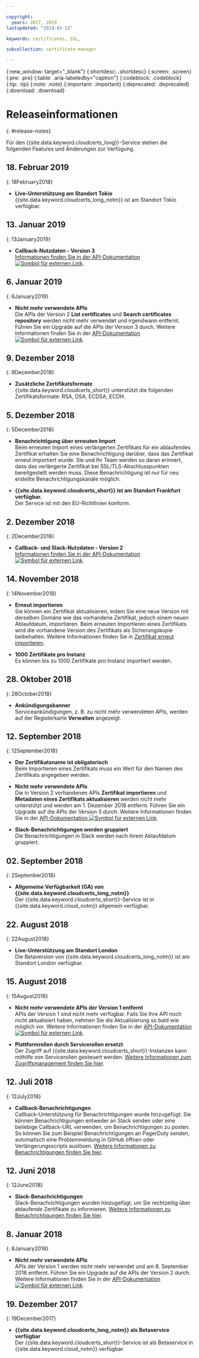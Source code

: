 ```yaml
---

copyright:
  years: 2017, 2019
lastupdated: "2019-03-12"

keywords: certificates, SSL, 

subcollection: certificate-manager

---
```


{:new_window: target="_blank"}
{:shortdesc: .shortdesc}
{:screen: .screen}
{:pre: .pre}
{:table: .aria-labeledby="caption"}
{:codeblock: .codeblock}
{:tip: .tip}
{:note: .note}
{:important: .important}
{:deprecated: .deprecated}
{:download: .download}

# Releaseinformationen
{: #release-notes}

Für den {{site.data.keyword.cloudcerts_long}}-Service stehen die folgenden Features und Änderungen zur Verfügung.

## 18. Februar 2019
{: 18February2018}

- **Live-Unterstützung am Standort Tokio**  
  {{site.data.keyword.cloudcerts_long_notm}} ist am Standort Tokio verfügbar.

## 13. Januar 2019
{: 13January2019}
- **Callback-Nutzdaten - Version 3**  
  [Informationen finden Sie in der API-Dokumentation ![Symbol für externen Link](../../icons/launch-glyph.svg "Symbol für externen Link")](https://cloud.ibm.com/apidocs/certificate-manager).

## 6. Januar 2019
{: 6January2019}
- **Nicht mehr verwendete APIs**  
  Die APIs der Version 2 **List certificates** und **Search certificates repository** werden nicht mehr verwendet und irgendwann entfernt. Führen Sie ein Upgrade auf die APIs der Version 3 durch. Weitere Informationen finden Sie in der [API-Dokumentation ![Symbol für externen Link](../../icons/launch-glyph.svg "Symbol für externen Link")](https://cloud.ibm.com/apidocs/certificate-manager).

## 9. Dezember 2018
{: 9December2018}
- **Zusätzliche Zertifikatsformate**    
{{site.data.keyword.cloudcerts_short}} unterstützt die folgenden Zertifikatsformate: RSA, DSA, ECDSA, ECDH.

## 5. Dezember 2018
{: 5December2018}
- **Benachrichtigung über erneuten Import**    
Beim erneuten Import eines verlängerten Zertifikats für ein ablaufendes Zertifikat erhalten Sie eine Benachrichtigung darüber, dass das Zertifikat erneut importiert wurde. Sie und Ihr Team werden so daran erinnert, dass das verlängerte Zertifikat bei SSL/TLS-Abschlusspunkten bereitgestellt werden muss. Diese Benachrichtigung ist nur für neu erstellte Benachrichtigungskanäle möglich.

- **{{site.data.keyword.cloudcerts_short}} ist am Standort Frankfurt verfügbar.**     
Der Service ist mit den EU-Richtlinien konform.

## 2. Dezember 2018
{: 2December2018}
- **Callback- und Slack-Nutzdaten - Version 2**  
  [Informationen finden Sie in der API-Dokumentation ![Symbol für externen Link](../../icons/launch-glyph.svg "Symbol für externen Link")](https://cloud.ibm.com/apidocs/certificate-manager).

## 14. November 2018
{: 14November2018}

- **Erneut importieren**  
  Sie können ein Zertifikat aktualisieren, indem Sie eine neue Version mit derselben Domäne wie das vorhandene Zertifikat, jedoch einem neuen Ablaufdatum, importieren. Beim erneuten Importieren eines Zertifikats wird die vorhandene Version des Zertifikats als Sicherungskopie beibehalten. Weitere Informationen finden Sie in [Zertifikat erneut importieren](/docs/services/certificate-manager?topic=certificate-manager-managing-certificates-from-the-dashboard#reimport-certificate).

- **1000 Zertifikate pro Instanz**  
  Es können bis zu 1000 Zertifikate pro Instanz importiert werden.

## 28. Oktober 2018
{: 28October2018}

- **Ankündigungsbanner**  
  Serviceankündigungen, z. B. zu nicht mehr verwendeten APIs, werden auf der Registerkarte **Verwalten** angezeigt.

## 12. September 2018
{: 12September2018}

- **Der Zertifikatsname ist obligatorisch**  
  Beim Importieren eines Zertifikats muss ein Wert für den Namen des Zertifikats angegeben werden.  

- **Nicht mehr verwendete APIs**  
  Die in Version 2 vorhandenen APIs **Zertifikat importieren** und **Metadaten eines Zertifikats aktualisieren** werden nicht mehr unterstützt und werden am 1. Dezember 2018 entfernt. Führen Sie ein Upgrade auf die APIs der Version 3 durch. Weitere Informationen finden Sie in der [API-Dokumentation ![Symbol für externen Link](../../icons/launch-glyph.svg "Symbol für externen Link")](https://cloud.ibm.com/apidocs/certificate-manager).

- **Slack-Benachrichtigungen werden gruppiert**  
  Die Benachrichtigungen in Slack werden nach ihrem Ablaufdatum gruppiert.

## 02. September 2018
{: 2September2018}

- **Allgemeine Verfügbarkeit (GA) von {{site.data.keyword.cloudcerts_long_notm}}**  
  Der {{site.data.keyword.cloudcerts_short}}-Service ist in {{site.data.keyword.cloud_notm}} allgemein verfügbar.

## 22. August 2018
{: 22August2018}

- **Live-Unterstützung am Standort London**  
  Die Betaversion von {{site.data.keyword.cloudcerts_long_notm}} ist am Standort London verfügbar.

## 15. August 2018
{: 15August2018}

- **Nicht mehr verwendete APIs der Version 1 entfernt**  
  APIs der Version 1 sind nicht mehr verfügbar. Falls Sie Ihre API noch nicht aktualisiert haben, nehmen Sie die Aktualisierung so bald wie möglich vor. Weitere Informationen finden Sie in der [API-Dokumentation ![Symbol für externen Link](../../icons/launch-glyph.svg "Symbol für externen Link")](https://cloud.ibm.com/apidocs/).

- **Plattformrollen durch Servicerollen ersetzt**  
  Der Zugriff auf {{site.data.keyword.cloudcerts_short}}-Instanzen kann mithilfe von Servicerollen gesteuert werden. [Weitere Informationen zum Zugriffsmanagement finden Sie hier](/docs/services/certificate-manager?topic=certificate-manager-managing-service-access-roles#managing-service-access-roles).

## 12. Juli 2018
{: 12July2018}

- **Callback-Benachrichtigungen**  
  Callback-Unterstützung für Benachrichtigungen wurde hinzugefügt. Sie können Benachrichtigungen entweder an Slack senden oder eine beliebige Callback-URL verwenden, um Benachrichtigungen zu posten. So können Sie zum Beispiel Benachrichtigungen an PagerDuty senden, automatisch eine Problemmeldung in GitHub öffnen oder Verlängerungsscripts auslösen. [Weitere Informationen zu Benachrichtigungen finden Sie hier](/docs/services/certificate-manager?topic=certificate-manager-configuring-notifications#callback).

## 12. Juni 2018
{: 12June2018}

- **Slack-Benachrichtigungen**  
  Slack-Benachrichtigungen wurden hinzugefügt, um Sie rechtzeitig über ablaufende Zertifikate zu informieren. [Weitere Informationen zu Benachrichtigungen finden Sie hier](/docs/services/certificate-manager?topic=certificate-manager-configuring-notifications#setup-callback).

## 8. Januar 2018
{: 8January2018}

- **Nicht mehr verwendete APIs**  
  APIs der Version 1 werden nicht mehr verwendet und am 8. September 2018 entfernt. Führen Sie ein Upgrade auf die APIs der Version 2 durch. Weitere Informationen finden Sie in der [API-Dokumentation ![Symbol für externen Link](../../icons/launch-glyph.svg "Symbol für externen Link")](https://cloud.ibm.com/apidocs/certificate-manager).

## 19. Dezember 2017
{: 19December2017}

- **{{site.data.keyword.cloudcerts_long_notm}} als Betaservice verfügbar**  
  Der {{site.data.keyword.cloudcerts_short}}-Service ist als Betaservice in {{site.data.keyword.cloud_notm}} verfügbar.
